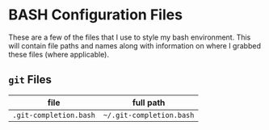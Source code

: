 # BASH Configuration Files

These are a few of the files that I use to style my bash environment. This will contain file paths and names along with information on where I grabbed these files (where applicable).

## `git` Files

file                  | full path
----------------------|-------------------
`.git-completion.bash`|`~/.git-completion.bash`

